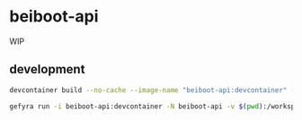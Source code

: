 # beiboot-api

WIP

## development

```bash
devcontainer build --no-cache --image-name "beiboot-api:devcontainer" --workspace-folder "."
```

```bash
gefyra run -i beiboot-api:devcontainer -N beiboot-api -v $(pwd):/workspace -c "/bin/sh -c 'while sleep 1000; do :; done'" --expose localhost:8001:8000
```
